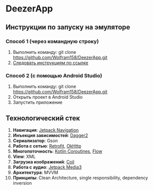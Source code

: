 # DeezerApp
## Инструкции по запуску на эмуляторе ##
### Способ 1 (через командную строку) ###
1. Выполнить команду: git clone https://github.com/Wolfram158/DeezerApp.git
2. [Следовать инструкциям по ссылке](https://developer.android.com/studio/run/emulator-commandline)
### Способ 2 (с помощью Android Studio) ###
1. Выполнить команду: git clone https://github.com/Wolfram158/DeezerApp.git
2. Открыть проект в Android Studio
3. Запустить приложение

## Технологический стек ##
1. **Навигация**: [Jetpack Navigation](https://developer.android.com/guide/navigation)
2. **Инъекция зависимостей**: [Dagger2](https://developer.android.com/training/dependency-injection/dagger-android)
3. **Сериализатор**: Gson
4. **Работа с сетью**: [Retrofit](https://github.com/square/retrofit), [OkHttp](https://github.com/square/okhttp)
5. **Многопоточность**: [Kotlin Coroutines](https://developer.android.com/kotlin/coroutines), [Flow](https://developer.android.com/kotlin/flow)
6. **View**: XML
7. **Загрузка изображений**: [Coil](https://coil-kt.github.io/coil/image_loaders/)
8. **Работа с аудио**: [Jetpack Media3](https://developer.android.com/media/media3)
9. **Архитектура**: MVVM
10. **Принципы**: Clean Architecture, single responsibility, dependency inversion
